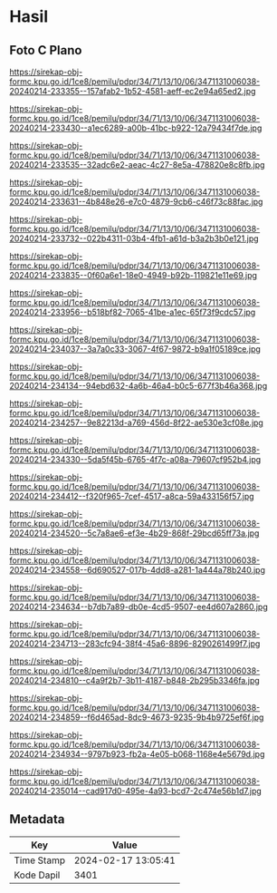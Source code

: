 # Hasil

## Foto C Plano

https://sirekap-obj-formc.kpu.go.id/1ce8/pemilu/pdpr/34/71/13/10/06/3471131006038-20240214-233355--157afab2-1b52-4581-aeff-ec2e94a65ed2.jpg

https://sirekap-obj-formc.kpu.go.id/1ce8/pemilu/pdpr/34/71/13/10/06/3471131006038-20240214-233430--a1ec6289-a00b-41bc-b922-12a79434f7de.jpg

https://sirekap-obj-formc.kpu.go.id/1ce8/pemilu/pdpr/34/71/13/10/06/3471131006038-20240214-233535--32adc6e2-aeac-4c27-8e5a-478820e8c8fb.jpg

https://sirekap-obj-formc.kpu.go.id/1ce8/pemilu/pdpr/34/71/13/10/06/3471131006038-20240214-233631--4b848e26-e7c0-4879-9cb6-c46f73c88fac.jpg

https://sirekap-obj-formc.kpu.go.id/1ce8/pemilu/pdpr/34/71/13/10/06/3471131006038-20240214-233732--022b4311-03b4-4fb1-a61d-b3a2b3b0e121.jpg

https://sirekap-obj-formc.kpu.go.id/1ce8/pemilu/pdpr/34/71/13/10/06/3471131006038-20240214-233835--0f60a6e1-18e0-4949-b92b-119821e11e69.jpg

https://sirekap-obj-formc.kpu.go.id/1ce8/pemilu/pdpr/34/71/13/10/06/3471131006038-20240214-233956--b518bf82-7065-41be-a1ec-65f73f9cdc57.jpg

https://sirekap-obj-formc.kpu.go.id/1ce8/pemilu/pdpr/34/71/13/10/06/3471131006038-20240214-234037--3a7a0c33-3067-4f67-9872-b9a1f05189ce.jpg

https://sirekap-obj-formc.kpu.go.id/1ce8/pemilu/pdpr/34/71/13/10/06/3471131006038-20240214-234134--94ebd632-4a6b-46a4-b0c5-677f3b46a368.jpg

https://sirekap-obj-formc.kpu.go.id/1ce8/pemilu/pdpr/34/71/13/10/06/3471131006038-20240214-234257--9e82213d-a769-456d-8f22-ae530e3cf08e.jpg

https://sirekap-obj-formc.kpu.go.id/1ce8/pemilu/pdpr/34/71/13/10/06/3471131006038-20240214-234330--5da5f45b-6765-4f7c-a08a-79607cf952b4.jpg

https://sirekap-obj-formc.kpu.go.id/1ce8/pemilu/pdpr/34/71/13/10/06/3471131006038-20240214-234412--f320f965-7cef-4517-a8ca-59a433156f57.jpg

https://sirekap-obj-formc.kpu.go.id/1ce8/pemilu/pdpr/34/71/13/10/06/3471131006038-20240214-234520--5c7a8ae6-ef3e-4b29-868f-29bcd65ff73a.jpg

https://sirekap-obj-formc.kpu.go.id/1ce8/pemilu/pdpr/34/71/13/10/06/3471131006038-20240214-234558--6d690527-017b-4dd8-a281-1a444a78b240.jpg

https://sirekap-obj-formc.kpu.go.id/1ce8/pemilu/pdpr/34/71/13/10/06/3471131006038-20240214-234634--b7db7a89-db0e-4cd5-9507-ee4d607a2860.jpg

https://sirekap-obj-formc.kpu.go.id/1ce8/pemilu/pdpr/34/71/13/10/06/3471131006038-20240214-234713--283cfc94-38f4-45a6-8896-8290261499f7.jpg

https://sirekap-obj-formc.kpu.go.id/1ce8/pemilu/pdpr/34/71/13/10/06/3471131006038-20240214-234810--c4a9f2b7-3b11-4187-b848-2b295b3346fa.jpg

https://sirekap-obj-formc.kpu.go.id/1ce8/pemilu/pdpr/34/71/13/10/06/3471131006038-20240214-234859--f6d465ad-8dc9-4673-9235-9b4b9725ef6f.jpg

https://sirekap-obj-formc.kpu.go.id/1ce8/pemilu/pdpr/34/71/13/10/06/3471131006038-20240214-234934--9797b923-fb2a-4e05-b068-1168e4e5679d.jpg

https://sirekap-obj-formc.kpu.go.id/1ce8/pemilu/pdpr/34/71/13/10/06/3471131006038-20240214-235014--cad917d0-495e-4a93-bcd7-2c474e56b1d7.jpg


## Metadata

| Key        | Value               |
| ---------- | ------------------- |
| Time Stamp | 2024-02-17 13:05:41 |
| Kode Dapil | 3401                |



